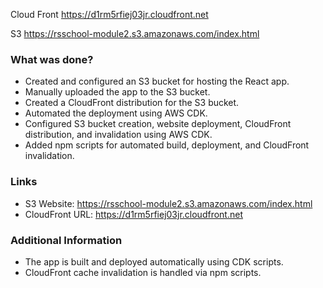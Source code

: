 Cloud Front 
https://d1rm5rfiej03jr.cloudfront.net

S3 
https://rsschool-module2.s3.amazonaws.com/index.html


### What was done?
- Created and configured an S3 bucket for hosting the React app.
- Manually uploaded the app to the S3 bucket.
- Created a CloudFront distribution for the S3 bucket.
- Automated the deployment using AWS CDK.
- Configured S3 bucket creation, website deployment, CloudFront distribution, and invalidation using AWS CDK.
- Added npm scripts for automated build, deployment, and CloudFront invalidation.

### Links
- S3 Website: https://rsschool-module2.s3.amazonaws.com/index.html
- CloudFront URL: https://d1rm5rfiej03jr.cloudfront.net

### Additional Information
- The app is built and deployed automatically using CDK scripts.
- CloudFront cache invalidation is handled via npm scripts.
